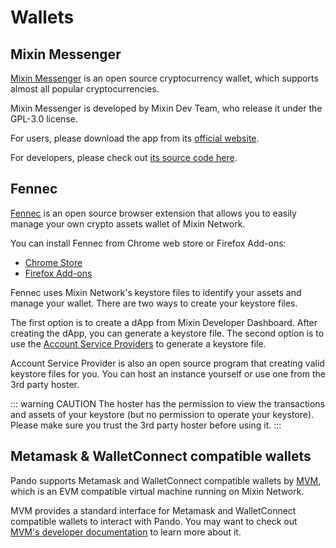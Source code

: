 # Wallets

## Mixin Messenger

[Mixin Messenger](https://mixin.network/messenger) is an open source cryptocurrency wallet, which supports almost all popular cryptocurrencies.

Mixin Messenger is developed by Mixin Dev Team, who release it under the GPL-3.0 license.

For users, please download the app from its [official website](https://mixin.network/messenger).

For developers, please check out [its source code here](https://github.com/MixinNetwork/).

## Fennec

[Fennec](https://pando.im/fennec) is an open source browser extension that allows you to easily manage your own crypto assets wallet of Mixin Network.

You can install Fennec from Chrome web store or Firefox Add-ons:

- [Chrome Store](https://chrome.google.com/webstore/detail/fennec/eincngenkhohbbfpkohipekcmnkfamjp)
- [Firefox Add-ons](https://addons.mozilla.org/en-US/firefox/addon/fennec/)

Fennec uses Mixin Network's keystore files to identify your assets and manage your wallet. There are two ways to create your keystore files.

The first option is to create a dApp from Mixin Developer Dashboard. After creating the dApp, you can generate a keystore file. The second option is to use the [Account Service Providers](https://github.com/fox-one/fennec-asp) to generate a keystore file.

Account Service Provider is also an open source program that creating valid keystore files for you. You can host an instance yourself or use one from the 3rd party hoster.

::: warning CAUTION
The hoster has the permission to view the transactions and assets of your keystore (but no permission to operate your keystore). Please make sure you trust the 3rd party hoster before using it.
:::

## Metamask & WalletConnect compatible wallets

Pando supports Metamask and WalletConnect compatible wallets by [MVM](https://mvm.app/), which is an EVM compatible virtual machine running on Mixin Network.

MVM provides a standard interface for Metamask and WalletConnect compatible wallets to interact with Pando. You may want to check out [MVM's developer documentation](https://mvm.dev/) to learn more about it.


